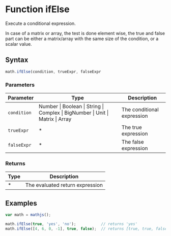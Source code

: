 # Function ifElse

Execute a conditional expression.

In case of a matrix or array, the test is done element wise, the true and false part can be either a matrix/array with the same size of the condition, or a scalar value.


## Syntax

```js
math.ifElse(condition, trueExpr, falseExpr
```

### Parameters

Parameter | Type | Description
--------- | ---- | -----------
`condition` | Number &#124; Boolean &#124; String &#124; Complex &#124; BigNumber &#124; Unit &#124; Matrix &#124; Array |  The conditional expression
`trueExpr` | * | The true expression
`falseExpr` | * | The false expression

### Returns

Type | Description
---- | -----------
* | The evaluated return expression


## Examples

```js
var math = mathjs();

math.ifElse(true, 'yes', 'no');           // returns 'yes'
math.ifElse([4, 6, 0, -1], true, false);  // returns [true, true, false, true]
```




<!-- Note: This file is automatically generated from source code comments. Changes made in this file will be overridden. -->
